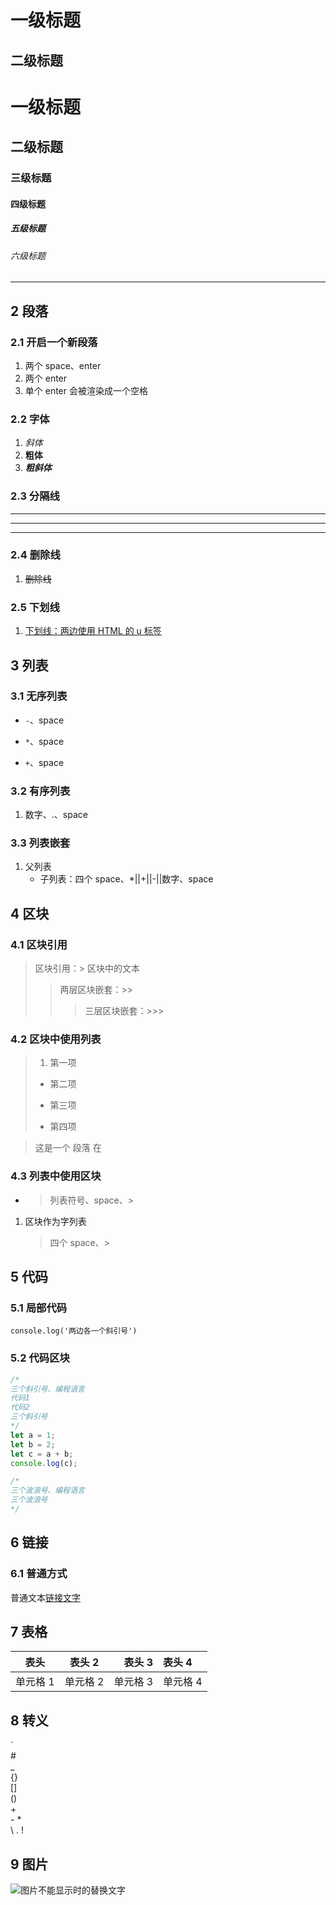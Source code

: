 # 一级标题

## 二级标题

# 一级标题

## 二级标题

### 三级标题

#### 四级标题

##### 五级标题

###### 六级标题

---

## 2 段落

### 2.1 开启一个新段落

1. 两个 space、enter
2. 两个 enter
3. 单个 enter 会被渲染成一个空格

### 2.2 字体

1. _斜体_
2. **粗体**
3. **_粗斜体_**

### 2.3 分隔线

---

---

---

### 2.4 删除线

1. ~~删除线~~

### 2.5 下划线

1. <u>下划线：两边使用 HTML 的 u 标签</u>

## 3 列表

### 3.1 无序列表

- `-`、space

* `*`、space

- `+`、space

### 3.2 有序列表

1. 数字、\.、space

### 3.3 列表嵌套

1. 父列表
   - 子列表：四个 space、\*||+||-||数字、space

## 4 区块

### 4.1 区块引用

> 区块引用：>
> 区块中的文本
>
> > 两层区块嵌套：>>
> >
> > > 三层区块嵌套：>>>

### 4.2 区块中使用列表

> 1.  第一项
>
> - 第二项
>
> * 第三项
>
> - 第四项

> 这是一个
> 段落
> 在

### 4.3 列表中使用区块

- > 列表符号、space、>

1. 区块作为字列表
   > 四个 space、>

## 5 代码

### 5.1 局部代码

`console.log('两边各一个斜引号')`

### 5.2 代码区块

```javascript
/*
三个斜引号、编程语言
代码1
代码2
三个斜引号
*/
let a = 1;
let b = 2;
let c = a + b;
console.log(c);
```

```java
/*
三个波浪号、编程语言
三个波浪号
*/
```

## 6 链接

### 6.1 普通方式

普通文本[链接文字](https://www.google.com)

## 7 表格

| 表头     |  表头 2  |   表头 3 | 表头 4   |
| -------- | :------: | -------: | :------- |
| 单元格 1 | 单元格 2 | 单元格 3 | 单元格 4 |

## 8 转义

\`  
\#  
\_  
\{\}  
\[\]  
\(\)  
\+  
\- \*  
\\
\.
\!

## 9 图片

![图片不能显示时的替换文字](http://192.168.3.3/redirect/787)
